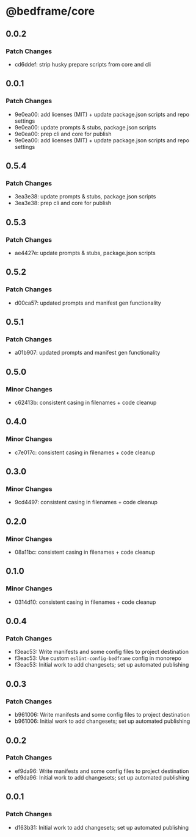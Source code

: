 # @bedframe/core

## 0.0.2

### Patch Changes

- cd6ddef: strip husky prepare scripts from core and cli

## 0.0.1

### Patch Changes

- 9e0ea00: add licenses (MIT) + update package.json scripts and repo settings
- 9e0ea00: update prompts & stubs, package.json scripts
- 9e0ea00: prep cli and core for publish
- 9e0ea00: add licenses (MIT) + update package.json scripts and repo settings

## 0.5.4

### Patch Changes

- 3ea3e38: update prompts & stubs, package.json scripts
- 3ea3e38: prep cli and core for publish

## 0.5.3

### Patch Changes

- ae4427e: update prompts & stubs, package.json scripts

## 0.5.2

### Patch Changes

- d00ca57: updated prompts and manifest gen functionality

## 0.5.1

### Patch Changes

- a01b907: updated prompts and manifest gen functionality

## 0.5.0

### Minor Changes

- c62413b: consistent casing in filenames + code cleanup

## 0.4.0

### Minor Changes

- c7e017c: consistent casing in filenames + code cleanup

## 0.3.0

### Minor Changes

- 9cd4497: consistent casing in filenames + code cleanup

## 0.2.0

### Minor Changes

- 08a11bc: consistent casing in filenames + code cleanup

## 0.1.0

### Minor Changes

- 0314d10: consistent casing in filenames + code cleanup

## 0.0.4

### Patch Changes

- f3eac53: Write manifests and some config files to project destination
- f3eac53: Use custom `eslint-config-bedframe` config in monorepo
- f3eac53: Initial work to add changesets; set up automated publishing

## 0.0.3

### Patch Changes

- b961006: Write manifests and some config files to project destination
- b961006: Initial work to add changesets; set up automated publishing

## 0.0.2

### Patch Changes

- ef9da96: Write manifests and some config files to project destination
- ef9da96: Initial work to add changesets; set up automated publishing

## 0.0.1

### Patch Changes

- d163b31: Initial work to add changesets; set up automated publishing
